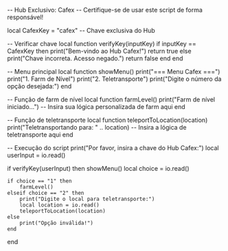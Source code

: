 -- Hub Exclusivo: Cafex
-- Certifique-se de usar este script de forma responsável!

local CafexKey = "cafex" -- Chave exclusiva do Hub

-- Verificar chave
local function verifyKey(inputKey)
    if inputKey == CafexKey then
        print("Bem-vindo ao Hub Cafex!")
        return true
    else
        print("Chave incorreta. Acesso negado.")
        return false
    end
end

-- Menu principal
local function showMenu()
    print("=== Menu Cafex ===")
    print("1. Farm de Nível")
    print("2. Teletransporte")
    print("Digite o número da opção desejada:")
end

-- Função de farm de nível
local function farmLevel()
    print("Farm de nível iniciado...")
    -- Insira sua lógica personalizada de farm aqui
end

-- Função de teletransporte
local function teleportToLocation(location)
    print("Teletransportando para: " .. location)
    -- Insira a lógica de teletransporte aqui
end

-- Execução do script
print("Por favor, insira a chave do Hub Cafex:")
local userInput = io.read()

if verifyKey(userInput) then
    showMenu()
    local choice = io.read()

    if choice == "1" then
        farmLevel()
    elseif choice == "2" then
        print("Digite o local para teletransporte:")
        local location = io.read()
        teleportToLocation(location)
    else
        print("Opção inválida!")
    end
end

